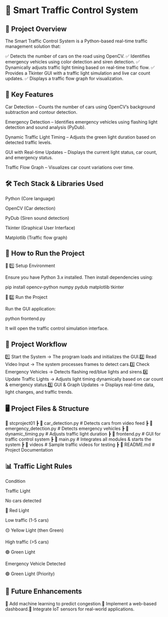 # 🚦 Smart Traffic Control System

## 📌 Project Overview

The Smart Traffic Control System is a Python-based real-time traffic management solution that:

✅ Detects the number of cars on the road using OpenCV.
✅ Identifies emergency vehicles using color detection and siren detection.
✅ Dynamically adjusts traffic light timing based on real-time traffic flow.
✅ Provides a Tkinter GUI with a traffic light simulation and live car count updates.
✅ Displays a traffic flow graph for visualization.


## 🎯 Key Features

Car Detection – Counts the number of cars using OpenCV’s background subtraction and contour detection.

Emergency Detection – Identifies emergency vehicles using flashing light detection and sound analysis (PyDub).

Dynamic Traffic Light Timing – Adjusts the green light duration based on detected traffic levels.

GUI with Real-time Updates – Displays the current light status, car count, and emergency status.

Traffic Flow Graph – Visualizes car count variations over time.


## 🛠 Tech Stack & Libraries Used

Python (Core language)

OpenCV (Car detection)

PyDub (Siren sound detection)

Tkinter (Graphical User Interface)

Matplotlib (Traffic flow graph)


## 🚀 How to Run the Project

🔹 1️⃣ Setup Environment

Ensure you have Python 3.x installed. Then install dependencies using:

pip install opencv-python numpy pydub matplotlib tkinter

🔹 2️⃣ Run the Project

Run the GUI application:

python frontend.py

It will open the traffic control simulation interface.


## 📸 Project Workflow

1️⃣ Start the System → The program loads and initializes the GUI.2️⃣ Read Video Input → The system processes frames to detect cars.3️⃣ Check Emergency Vehicles → Detects flashing red/blue lights and sirens.4️⃣ Update Traffic Lights → Adjusts light timing dynamically based on car count & emergency status.5️⃣ GUI & Graph Updates → Displays real-time data, light changes, and traffic trends.


## 🖥 Project Files & Structure

📂 stcproject01
 ┣ 📜 car_detection.py  # Detects cars from video feed
 ┣ 📜 emergency_detection.py  # Detects emergency vehicles
 ┣ 📜 dynamic_timing.py  # Adjusts traffic light duration
 ┣ 📜 frontend.py  # GUI for traffic control system
 ┣ 📜 main.py  # Integrates all modules & starts the system
 ┣ 📂 videos  # Sample traffic videos for testing
 ┣ 📜 README.md  # Project Documentation


## 📊 Traffic Light Rules

Condition

Traffic Light

No cars detected

🔴 Red Light

Low traffic (1-5 cars)

🟡 Yellow Light (then Green)

High traffic (>5 cars)

🟢 Green Light

Emergency Vehicle Detected

🟢 Green Light (Priority)


## 📢 Future Enhancements

🔹 Add machine learning to predict congestion.🔹 Implement a web-based dashboard.🔹 Integrate IoT sensors for real-world applications.

